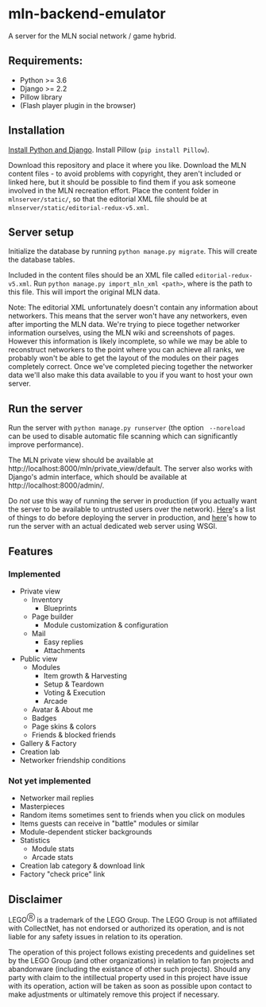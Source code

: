 # mln-backend-emulator
A server for the MLN social network / game hybrid.

## Requirements:
* Python >= 3.6
* Django >= 2.2
* Pillow library
* (Flash player plugin in the browser)

## Installation

[Install Python and Django](https://docs.djangoproject.com/en/2.1/intro/install/). Install Pillow (`pip install Pillow`).

Download this repository and place it where you like.
Download the MLN content files - to avoid problems with copyright, they aren't included or linked here, but it should be possible to find them if you ask someone involved in the MLN recreation effort.
Place the content folder in `mlnserver/static/`, so that the editorial XML file should be at `mlnserver/static/editorial-redux-v5.xml`.

## Server setup

Initialize the database by running `python manage.py migrate`. This will create the database tables.

Included in the content files should be an XML file called `editorial-redux-v5.xml`. Run `python manage.py import_mln_xml <path>`, where <path> is the path to this file. This will import the original MLN data.

Note: The editorial XML unfortunately doesn't contain any information about networkers. This means that the server won't have any networkers, even after importing the MLN data. We're trying to piece together networker information ourselves, using the MLN wiki and screenshots of pages. However this information is likely incomplete, so while we may be able to reconstruct networkers to the point where you can achieve all ranks, we probably won't be able to get the layout of the modules on their pages completely correct. Once we've completed piecing together the networker data we'll also make this data available to you if you want to host your own server.

## Run the server

Run the server with `python manage.py runserver` (the option ` --noreload` can be used to disable automatic file scanning which can significantly improve performance).

The MLN private view should be available at http://localhost:8000/mln/private_view/default. The server also works with Django's admin interface, which should be available at http://localhost:8000/admin/.

Do *not* use this way of running the server in production (if you actually want the server to be available to untrusted users over the network). [Here](https://docs.djangoproject.com/en/2.2/howto/deployment/checklist/)'s a list of things to do before deploying the server in production, and [here](https://docs.djangoproject.com/en/2.2/howto/deployment/wsgi/)'s how to run the server with an actual dedicated web server using WSGI.

## Features
### Implemented
* Private view
	* Inventory
		* Blueprints
	* Page builder
		* Module customization & configuration
	* Mail
		* Easy replies
		* Attachments
* Public view
	* Modules
		* Item growth & Harvesting
		* Setup & Teardown
		* Voting & Execution
		* Arcade
	* Avatar & About me
	* Badges
	* Page skins & colors
	* Friends & blocked friends
* Gallery & Factory
* Creation lab
* Networker friendship conditions

### Not yet implemented
* Networker mail replies
* Masterpieces
* Random items sometimes sent to friends when you click on modules
* Items guests can receive in "battle" modules or similar
* Module-dependent sticker backgrounds
* Statistics
	* Module stats
	* Arcade stats
* Creation lab category & download link
* Factory "check price" link

## Disclaimer
LEGO<sup>Ⓡ</sup> is a trademark of the LEGO Group. The LEGO Group is not affiliated with CollectNet, has not endorsed or authorized its operation, and is not liable for any safety issues in relation to its operation.

The operation of this project follows existing precedents and guidelines set by the LEGO Group (and other organizations) in relation to fan projects and abandonware (including the existance of other such projects). Should any party with claim to the intillectual property used in this project have issue with its operation, action will be taken as soon as possible upon contact to make adjustments or ultimately remove this project if necessary.
